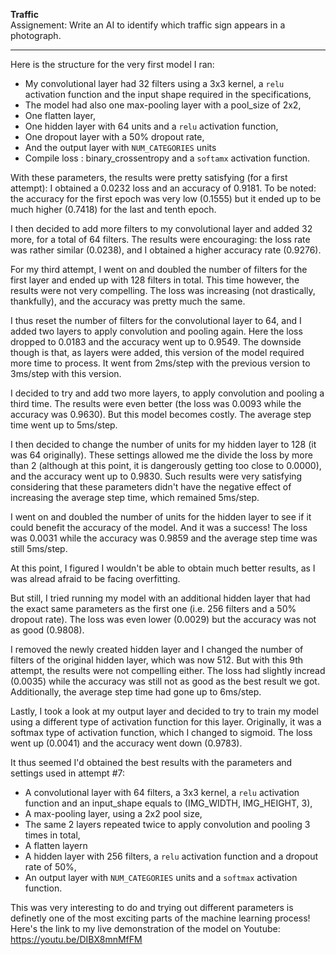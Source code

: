 **Traffic** <br>
Assignement: Write an AI to identify which traffic sign appears in a photograph.

---

Here is the structure for the very first model I ran:
- My convolutional layer had 32 filters using a 3x3 kernel, a `relu` activation function and the input shape required in the specifications,
- The model had also one max-pooling layer with a pool_size of 2x2,
- One flatten layer,
- One hidden layer with 64 units and a `relu` activation function,
- One dropout layer with a 50% dropout rate,
- And the output layer with `NUM_CATEGORIES` units
- Compile loss : binary_crossentropy and a `softamx` activation function.

With these parameters, the results were pretty satisfying (for a first attempt): I obtained a 0.0232 loss and an accuracy of 0.9181. 
To be noted: the accuracy for the first epoch was very low (0.1555) but it ended up to be much higher (0.7418) for the last and tenth epoch. 

I then decided to add more filters to my convolutional layer and added 32 more, for a total of 64 filters.
The results were encouraging: the loss rate was rather similar (0.0238), and I obtained a higher accuracy rate (0.9276).

For my third attempt, I went on and doubled the number of filters for the first layer and ended up with 128 filters in total.
This time however, the results were not very compelling. The loss was increasing (not drastically, thankfully), and the accuracy was pretty much the same. 

I thus reset the number of filters for the convolutional layer to 64, and I added two layers to apply convolution and pooling again. Here the loss dropped to 0.0183 and the accuracy went up to 0.9549. The downside though is that, as layers were added, this version of the model required more time to process. It went from 2ms/step with the previous version to 3ms/step with this version. 

I decided to try and add two more layers, to apply convolution and pooling a third time. The results were even better (the loss was 0.0093 while the accuracy was 0.9630). But this model becomes costly. The average step time went up to 5ms/step.

I then decided to change the number of units for my hidden layer to 128 (it was 64 originally). These settings allowed me the divide the loss by more than 2 (although at this point, it is dangerously getting too close to 0.0000), and the accuracy went up to 0.9830. Such results were very satisfying considering that these parameters didn't have the negative effect of increasing the average step time, which remained 5ms/step.

I went on and doubled the number of units for the hidden layer to see if it could benefit the accuracy of the model. And it was a success! The loss was 0.0031 while the accuracy was 0.9859 and the average step time was still 5ms/step.

At this point, I figured I wouldn't be able to obtain much better results, as I was alread afraid to be facing overfitting.

But still, I tried running my model with an additional hidden layer that had the exact same parameters as the first one (i.e. 256 filters and a 50% dropout rate). The loss was even lower (0.0029) but the accuracy was not as good (0.9808).

I removed the newly created hidden layer and I changed the number of filters of the original hidden layer, which was now 512. But with this 9th attempt, the results were not compelling either. The loss had slightly incread (0.0035) while the accuracy was still not as good as the best result we got. Additionally, the average step time had gone up to 6ms/step.

Lastly, I took a look at my output layer and decided to try to train my model using a different type of activation function for this layer. Originally, it was a softmax type of activation function, which I changed to sigmoid. The loss went up (0.0041) and the accuracy went down (0.9783). 

It thus seemed I'd obtained the best results with the parameters and settings used in attempt #7:
- A convolutional layer with 64 filters, a 3x3 kernel, a `relu` activation function and an input_shape equals to (IMG_WIDTH, IMG_HEIGHT, 3),
- A max-pooling layer, using a 2x2 pool size,
- The same 2 layers repeated twice to apply convolution and pooling 3 times in total,
- A flatten layern
- A hidden layer with 256 filters, a `relu` activation function and a dropout rate of 50%,
- An output layer with `NUM_CATEGORIES` units and a `softmax` activation function.

This was very interesting to do and trying out different parameters is definetly one of the most exciting parts of the machine learning process!
Here's the link to my live demonstration of the model on Youtube: https://youtu.be/DIBX8mnMfFM
